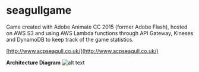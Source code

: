 # seagullgame
Game created with Adobe Animate CC 2015 (former Adobe Flash), hosted on AWS S3 and using AWS Lambda functions through API Gateway, Kineses and DynamoDB to keep track of the game statistics.

[http://www.acpseagull.co.uk/](http://www.acpseagull.co.uk/)

**Architecture Diagram** 
![alt text](https://s3-eu-west-1.amazonaws.com/acpseagull/images/cloudcraft+-+seagull+game+v2.png)
